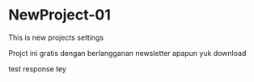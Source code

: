 # NewProject-01
This is new projects settings

Projct ini gratis dengan berlangganan newsletter
apapun yuk download

test response
tey
